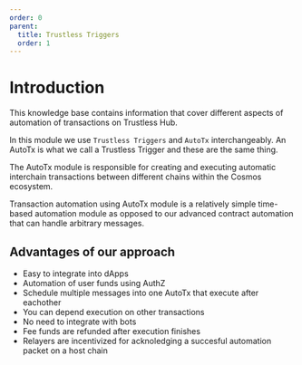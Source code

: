 ```yaml
---
order: 0
parent:
  title: Trustless Triggers
  order: 1
---
```


# Introduction

This knowledge base contains information that cover different aspects of automation of transactions on Trustless Hub.

In this module we use `Trustless Triggers` and `AutoTx` interchangeably. An AutoTx is what we call a Trustless Trigger and these are the same thing.

The AutoTx module is responsible for creating and executing automatic interchain transactions between different chains within the Cosmos ecosystem.

Transaction automation using AutoTx module is a relatively simple time-based automation module as opposed to our advanced contract automation that can handle arbitrary messages. 

## Advantages of our approach

+ Easy to integrate into dApps
+ Automation of user funds using AuthZ
+ Schedule multiple messages into one AutoTx that execute after eachother
+ You can depend execution on other transactions
+ No need to integrate with bots
+ Fee funds are  refunded after execution finishes
+ Relayers are incentivized for acknoledging a succesful automation packet on a host chain